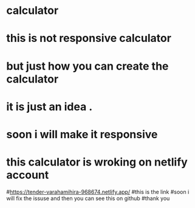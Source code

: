 # calculator
# this is not responsive calculator
# but just how you can create the calculator 
# it is just an idea .
# soon i will make it responsive
# this calculator is wroking on netlify account
#https://tender-varahamihira-968674.netlify.app/
#this is the link 
#soon i will fix the issuse and then you can see this on github
#thank you 

